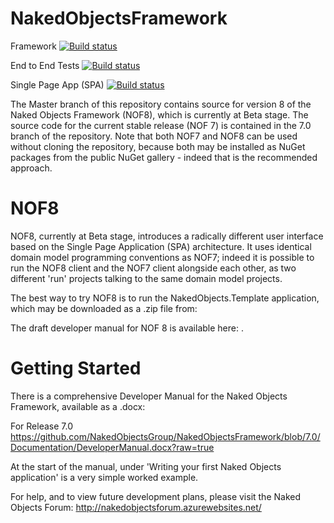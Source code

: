 NakedObjectsFramework
=====================

Framework [![Build status](https://ci.appveyor.com/api/projects/status/6kqdsbqoet1vy69n?svg=true)](https://ci.appveyor.com/project/scascarini/nakedobjectsframework)

End to End Tests [![Build status](https://ci.appveyor.com/api/projects/status/gqonv2m2wolshs8u?svg=true)](https://ci.appveyor.com/project/scascarini/nakedobjectsframework-2dqwa)

Single Page App (SPA) [![Build status](https://ci.appveyor.com/api/projects/status/3lpqlxucl44kbkc8?svg=true)](https://ci.appveyor.com/project/scascarini/nakedobjectsframework-ksvxd)

The Master branch of this repository contains source for version 8 of the Naked Objects Framework (NOF8), which is currently at Beta stage.  The source code for the current stable release (NOF 7) is contained in the 7.0 branch of the repository. Note that both NOF7 and NOF8 can be used without cloning the repository, because both may be installed as NuGet packages from the public NuGet gallery - indeed that is the recommended approach.

NOF8
====

NOF8, currently at Beta stage, introduces a radically different user interface based on the Single Page Application (SPA) architecture. It uses identical domain model programming conventions as NOF7; indeed it is possible to run the NOF8 client and the NOF7 client alongside each other, as two different 'run' projects talking to the same domain model projects.

The best way to try NOF8 is to run the NakedObjects.Template application, which may be downloaded as a .zip file from: 

The draft developer manual for NOF 8 is available here: .


Getting Started
===============

There is a comprehensive Developer Manual for the Naked Objects Framework, available as a .docx:

For Release 7.0
https://github.com/NakedObjectsGroup/NakedObjectsFramework/blob/7.0/Documentation/DeveloperManual.docx?raw=true

At the start of the manual, under 'Writing your first Naked Objects application' is a very simple worked example.

For help, and to view future development plans, please visit the Naked Objects Forum:  http://nakedobjectsforum.azurewebsites.net/
